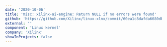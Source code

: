 ```yaml
---
date: '2020-10-06'
title: 'misc: xilinx-ai-engine: Return NULL if no errors were found'
github: 'https://github.com/Xilinx/linux-xlnx/commit/60ea1c8dafda6080dba0c84797a702fc3d0f5c60'
external: ''
component: 'Linux kernel'
company: 'Xilinx'
showInProjects: false
---
```


